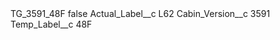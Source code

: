 <?xml version="1.0" encoding="UTF-8"?>
<CustomMetadata xmlns="http://soap.sforce.com/2006/04/metadata" xmlns:xsi="http://www.w3.org/2001/XMLSchema-instance" xmlns:xsd="http://www.w3.org/2001/XMLSchema">
    <label>TG_3591_48F</label>
    <protected>false</protected>
    <values>
        <field>Actual_Label__c</field>
        <value xsi:type="xsd:string">L62</value>
    </values>
    <values>
        <field>Cabin_Version__c</field>
        <value xsi:type="xsd:string">3591</value>
    </values>
    <values>
        <field>Temp_Label__c</field>
        <value xsi:type="xsd:string">48F</value>
    </values>
</CustomMetadata>
